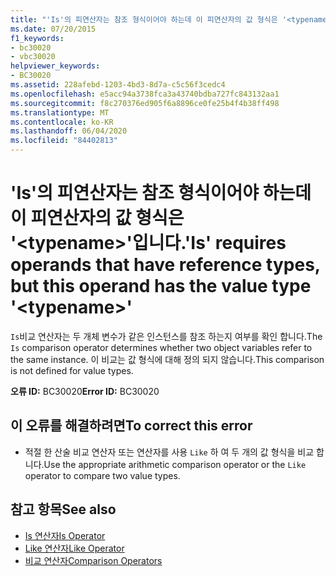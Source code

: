 ```yaml
---
title: "'Is'의 피연산자는 참조 형식이어야 하는데 이 피연산자의 값 형식은 '<typename>'입니다."
ms.date: 07/20/2015
f1_keywords:
- bc30020
- vbc30020
helpviewer_keywords:
- BC30020
ms.assetid: 228afebd-1203-4bd3-8d7a-c5c56f3cedc4
ms.openlocfilehash: e5acc94a3738fca3a43740bdba727fc843132aa1
ms.sourcegitcommit: f8c270376ed905f6a8896ce0fe25b4f4b38ff498
ms.translationtype: MT
ms.contentlocale: ko-KR
ms.lasthandoff: 06/04/2020
ms.locfileid: "84402813"
---
```

# <a name="is-requires-operands-that-have-reference-types-but-this-operand-has-the-value-type-typename"></a><span data-ttu-id="9c4f9-102">'Is'의 피연산자는 참조 형식이어야 하는데 이 피연산자의 값 형식은 '\<typename>'입니다.</span><span class="sxs-lookup"><span data-stu-id="9c4f9-102">'Is' requires operands that have reference types, but this operand has the value type '\<typename>'</span></span>
<span data-ttu-id="9c4f9-103">`Is`비교 연산자는 두 개체 변수가 같은 인스턴스를 참조 하는지 여부를 확인 합니다.</span><span class="sxs-lookup"><span data-stu-id="9c4f9-103">The `Is` comparison operator determines whether two object variables refer to the same instance.</span></span> <span data-ttu-id="9c4f9-104">이 비교는 값 형식에 대해 정의 되지 않습니다.</span><span class="sxs-lookup"><span data-stu-id="9c4f9-104">This comparison is not defined for value types.</span></span>  
  
 <span data-ttu-id="9c4f9-105">**오류 ID:** BC30020</span><span class="sxs-lookup"><span data-stu-id="9c4f9-105">**Error ID:** BC30020</span></span>  
  
## <a name="to-correct-this-error"></a><span data-ttu-id="9c4f9-106">이 오류를 해결하려면</span><span class="sxs-lookup"><span data-stu-id="9c4f9-106">To correct this error</span></span>  
  
- <span data-ttu-id="9c4f9-107">적절 한 산술 비교 연산자 또는 연산자를 사용 `Like` 하 여 두 개의 값 형식을 비교 합니다.</span><span class="sxs-lookup"><span data-stu-id="9c4f9-107">Use the appropriate arithmetic comparison operator or the `Like` operator to compare two value types.</span></span>  
  
## <a name="see-also"></a><span data-ttu-id="9c4f9-108">참고 항목</span><span class="sxs-lookup"><span data-stu-id="9c4f9-108">See also</span></span>

- [<span data-ttu-id="9c4f9-109">Is 연산자</span><span class="sxs-lookup"><span data-stu-id="9c4f9-109">Is Operator</span></span>](../operators/is-operator.md)
- [<span data-ttu-id="9c4f9-110">Like 연산자</span><span class="sxs-lookup"><span data-stu-id="9c4f9-110">Like Operator</span></span>](../operators/like-operator.md)
- [<span data-ttu-id="9c4f9-111">비교 연산자</span><span class="sxs-lookup"><span data-stu-id="9c4f9-111">Comparison Operators</span></span>](../operators/comparison-operators.md)
